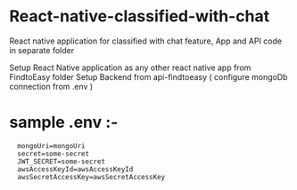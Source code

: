 # React-native-classified-with-chat
React native application for classified with chat feature, App and API code in separate folder 
 
 Setup React Native application as any other react native app from FindtoEasy folder
 Setup Backend from api-findtoeasy ( configure mongoDb connection from .env )
 
# sample .env :-
```
  mongoUri=mongoUri
  secret=some-secret
  JWT_SECRET=some-secret
  awsAccessKeyId=awsAccessKeyId
  awsSecretAccessKey=awsSecretAccessKey
  ```

